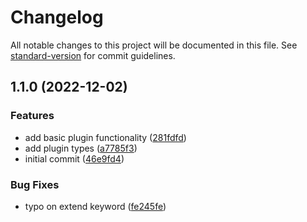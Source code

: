 # Changelog

All notable changes to this project will be documented in this file. See [standard-version](https://github.com/conventional-changelog/standard-version) for commit guidelines.

## 1.1.0 (2022-12-02)


### Features

* add basic plugin functionality ([281fdfd](https://github.com/enjidev/tailwindcss-accent/commit/281fdfd7c007b1be193083826354baee6ce7c849))
* add plugin types ([a7785f3](https://github.com/enjidev/tailwindcss-accent/commit/a7785f30bfffe9d70f43f06c5e94ac11b66d7193))
* initial commit ([46e9fd4](https://github.com/enjidev/tailwindcss-accent/commit/46e9fd4f517381ac7cd41058f65c6c1d5bb53eeb))


### Bug Fixes

* typo on extend keyword ([fe245fe](https://github.com/enjidev/tailwindcss-accent/commit/fe245fe3a2b03e727eda4b59c5939e76bd960c27))
